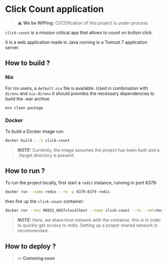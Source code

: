 # Click Count application

> :warning: **We be WIPing**: CI/CDfication of this project is under process

`click-count` is a mission critical app that allows to count on button click.

It is a web application made in Java running in a Tomcat 7 application server.

## How to build ?

### Nix

For nix users, a `default.nix` file is available. Used in combination with `direnv` and `nix-direnv` it should provides the necessary dependencies to build the .war archive.

```bash
mvn clean package
```

### Docker

To build a Docker image run:

``` bash
docker build . -t click-count
```

> **_NOTE:_**  Currently, the image assumes the project has been built and a ./target directory is present.


## How to run ?

To run the project locally, first start a `redis` instance, running in port 6379:

``` bash
docker run --name redis --rm -p 6379:6379 redis
```

then fire up the `click-count` container:

``` bash
docker run --env REDIS_HOST=localhost --name click-count --rm --net=host click-count
```

> **_NOTE:_**  Here, we share host network with the container, this is in order to quickly get access to redis. Setting up a proper shared network is recommended.


## How to deploy ?


> :zzz: **Comming soon**
